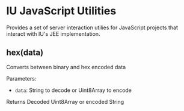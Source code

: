 # IU JavaScript Utilities

Provides a set of server interaction utilies for JavaScript projects that interact with IU's JEE implementation.

## hex(data)

Converts between binary and hex encoded data

Parameters:
- `data`: String to decode or Uint8Array to encode

Returns Decoded Uint8Array or encoded String
